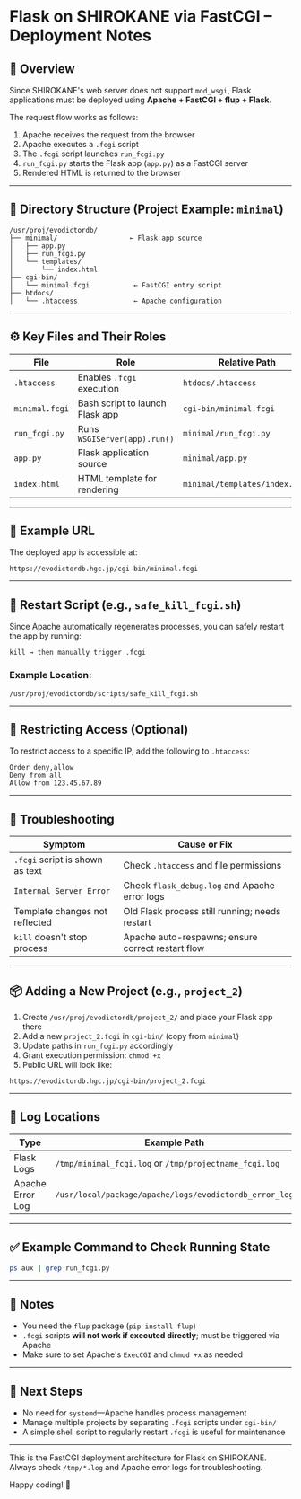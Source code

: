 # Flask on SHIROKANE via FastCGI – Deployment Notes

## 🧩 Overview

Since SHIROKANE's web server does not support `mod_wsgi`, Flask applications must be deployed using **Apache + FastCGI + flup + Flask**.

The request flow works as follows:

1. Apache receives the request from the browser  
2. Apache executes a `.fcgi` script  
3. The `.fcgi` script launches `run_fcgi.py`  
4. `run_fcgi.py` starts the Flask app (`app.py`) as a FastCGI server  
5. Rendered HTML is returned to the browser

---

## 📁 Directory Structure (Project Example: `minimal`)

```
/usr/proj/evodictordb/
├── minimal/                  ← Flask app source
│   ├── app.py
│   ├── run_fcgi.py
│   └── templates/
│       └── index.html
├── cgi-bin/
│   └── minimal.fcgi           ← FastCGI entry script
├── htdocs/
│   └── .htaccess              ← Apache configuration
```

---

## ⚙️ Key Files and Their Roles

| File                     | Role                                       | Relative Path                             |
|--------------------------|--------------------------------------------|--------------------------------------------|
| `.htaccess`              | Enables `.fcgi` execution                  | `htdocs/.htaccess`                         |
| `minimal.fcgi`           | Bash script to launch Flask app            | `cgi-bin/minimal.fcgi`                     |
| `run_fcgi.py`            | Runs `WSGIServer(app).run()`               | `minimal/run_fcgi.py`                      |
| `app.py`                 | Flask application source                   | `minimal/app.py`                           |
| `index.html`             | HTML template for rendering                | `minimal/templates/index.html`             |

---

## 🚀 Example URL

The deployed app is accessible at:

```
https://evodictordb.hgc.jp/cgi-bin/minimal.fcgi
```

---

## 🔄 Restart Script (e.g., `safe_kill_fcgi.sh`)

Since Apache automatically regenerates processes, you can safely restart the app by running:

```
kill → then manually trigger .fcgi
```

### Example Location:

```
/usr/proj/evodictordb/scripts/safe_kill_fcgi.sh
```

---

## 🔐 Restricting Access (Optional)

To restrict access to a specific IP, add the following to `.htaccess`:

```
Order deny,allow
Deny from all
Allow from 123.45.67.89
```

---

## 🧪 Troubleshooting

| Symptom                                | Cause or Fix                                      |
|----------------------------------------|---------------------------------------------------|
| `.fcgi` script is shown as text        | Check `.htaccess` and file permissions            |
| `Internal Server Error`                | Check `flask_debug.log` and Apache error logs     |
| Template changes not reflected         | Old Flask process still running; needs restart    |
| `kill` doesn't stop process            | Apache auto-respawns; ensure correct restart flow |

---

## 📦 Adding a New Project (e.g., `project_2`)

1. Create `/usr/proj/evodictordb/project_2/` and place your Flask app there  
2. Add a new `project_2.fcgi` in `cgi-bin/` (copy from `minimal`)  
3. Update paths in `run_fcgi.py` accordingly  
4. Grant execution permission: `chmod +x`  
5. Public URL will look like:

```
https://evodictordb.hgc.jp/cgi-bin/project_2.fcgi
```

---

## 📂 Log Locations

| Type            | Example Path                                             |
|------------------|----------------------------------------------------------|
| Flask Logs       | `/tmp/minimal_fcgi.log` or `/tmp/projectname_fcgi.log`  |
| Apache Error Log | `/usr/local/package/apache/logs/evodictordb_error_log`  |

---

## ✅ Example Command to Check Running State

```bash
ps aux | grep run_fcgi.py
```

---

## 📝 Notes

- You need the `flup` package (`pip install flup`)
- `.fcgi` scripts **will not work if executed directly**; must be triggered via Apache
- Make sure to set Apache's `ExecCGI` and `chmod +x` as needed

---

## 🎯 Next Steps

- No need for `systemd`—Apache handles process management
- Manage multiple projects by separating `.fcgi` scripts under `cgi-bin/`
- A simple shell script to regularly restart `.fcgi` is useful for maintenance

---

This is the FastCGI deployment architecture for Flask on SHIROKANE.  
Always check `/tmp/*.log` and Apache error logs for troubleshooting.

Happy coding! 🚀
